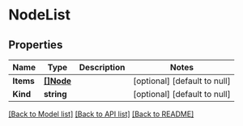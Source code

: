 # NodeList

## Properties
Name | Type | Description | Notes
------------ | ------------- | ------------- | -------------
**Items** | [**[]Node**](node.md) |  | [optional] [default to null]
**Kind** | **string** |  | [optional] [default to null]

[[Back to Model list]](../README.md#documentation-for-models) [[Back to API list]](../README.md#documentation-for-api-endpoints) [[Back to README]](../README.md)


